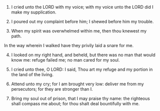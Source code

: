 1. I cried unto the LORD with my voice; with my voice unto the LORD
did I make my supplication.

2. I poured out my complaint before him; I shewed before him my
trouble.

3. When my spirit was overwhelmed within me, then thou knewest my
path.

In the way wherein I walked have they privily laid a snare for me.

4. I looked on my right hand, and beheld, but there was no man that
would know me: refuge failed me; no man cared for my soul.

5. I cried unto thee, O LORD: I said, Thou art my refuge and my
portion in the land of the living.

6. Attend unto my cry; for I am brought very low: deliver me from
my persecutors; for they are stronger than I.

7. Bring my soul out of prison, that I may praise thy name: the
righteous shall compass me about; for thou shalt deal bountifully with
me.